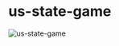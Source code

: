 # us-state-game
![us-state-game](https://user-images.githubusercontent.com/55912131/146693375-c60a2c5b-eb53-4465-8cee-969c01389f8c.PNG)

